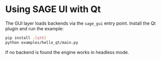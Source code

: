 # Using SAGE UI with Qt

The GUI layer loads backends via the `sage_gui` entry point. Install the Qt
plugin and run the example:

```bash
pip install .[qt6]
python examples/hello_qt/main.py
```

If no backend is found the engine works in headless mode.
